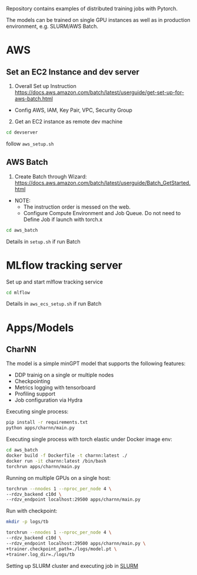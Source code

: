 Repository contains examples of distributed training jobs with Pytorch.

The models can be trained on single GPU instances as well as in production environment, e.g. SLURM/AWS Batch.

# AWS
## Set an EC2 Instance and dev server
1. Overall Set up Instruction https://docs.aws.amazon.com/batch/latest/userguide/get-set-up-for-aws-batch.html
  * Config AWS, IAM, Key Pair, VPC, Security Group
2. Get an EC2 instance as remote dev machine

```bash
cd devserver
```
follow `aws_setup.sh`

## AWS Batch
1. Create Batch through Wizard: https://docs.aws.amazon.com/batch/latest/userguide/Batch_GetStarted.html
  * NOTE: 
    * The instruction order is messed on the web.  
    * Configure Compute Environment and Job Queue. Do not need to Define Job if launch with torch.x

```bash
cd aws_batch
```

Details in `setup.sh` if run Batch

# MLflow tracking server
Set up and start mlflow tracking service

```bash
cd mlflow
```
Details in `aws_ecs_setup.sh` if run Batch

# Apps/Models
## CharNN

The model is a simple minGPT model that supports the following features:

* DDP trainig on a single or multiple nodes
* Checkpointing
* Metrics logging with tensorboard
* Profiling support
* Job configuration via Hydra

Executing single process:

```bash
pip install -r requirements.txt
python apps/charnn/main.py
```

Executing single process with torch elastic under Docker image env:
```bash
cd aws_batch
docker build -f Dockerfile -t charnn:latest ./
docker run -it charnn:latest /bin/bash
torchrun apps/charnn/main.py
```

Running on multiple GPUs on a single host:

```bash
torchrun --nnodes 1 --nproc_per_node 4 \
--rdzv_backend c10d \
--rdzv_endpoint localhost:29500 apps/charnn/main.py
```

Run with checkpoint:

```bash
mkdir -p logs/tb

torchrun --nnodes 1 --nproc_per_node 4 \
--rdzv_backend c10d \
--rdzv_endpoint localhost:29500 apps/charnn/main.py \
+trainer.checkpoint_path=./logs/model.pt \
+trainer.log_dir=./logs/tb
```

Setting up SLURM cluster and executing job in [SLURM](slurm/README.md)
